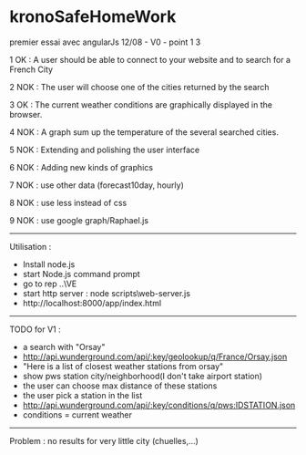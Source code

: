 kronoSafeHomeWork
=================

premier essai avec angularJs
12/08 - V0 - point 1 3

1 OK : A user should be able to connect to your website and to search for a French City

2 NOK : The user will choose one of the cities returned by the search

3 OK : The current weather conditions are graphically displayed in the browser.

4 NOK : A graph sum up the temperature of the several searched cities.

5 NOK : Extending and polishing the user interface

6 NOK : Adding new kinds of graphics

7 NOK : use other data (forecast10day, hourly)

8 NOK : use less instead of css

9 NOK : use google graph/Raphael.js



------------------------
Utilisation :
  - Install node.js
  - start Node.js command prompt
  - go to rep ..\VE
  - start http server : node scripts\web-server.js
  - http://localhost:8000/app/index.html

------------------------

TODO for V1 :
  - a search with "Orsay"
  - http://api.wunderground.com/api/:key/geolookup/q/France/Orsay.json
  - "Here is a list of closest weather stations from orsay"
  - show pws station city/neighborhood(I don't take airport station)
  - the user can choose max distance of these stations
  - the user pick a station in the list
  - http://api.wunderground.com/api/:key/conditions/q/pws:IDSTATION.json
  - conditions = current weather

-------------------------
Problem :
	no results for very little city (chuelles,...)
